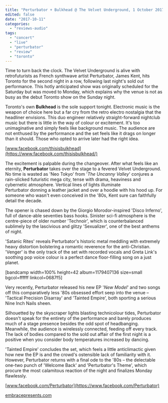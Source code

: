 ```yaml
---
title: "Perturbator + Bulkhead @ The Velvet Underground, 1 October 2017"
edited: false
date: "2017-10-11"
categories:
  - "reviews-audio"
tags:
  - "concert"
  - "live"
  - "perturbator"
  - "review"
  - "toronto"
---
```


Time to turn back the clock. The Velvet Underground is alive with retrofuturists as French synthwave artist Perturbator, James Kent, hits Toronto for the second night in a row, following last night's sold out performance. This hotly anticipated show was originally scheduled for the Saturday but was moved to Monday, which explains why the venue is not as busy as the debut Toronto show on the Sunday night.

Toronto's own **Bulkhead** is the sole support tonight. Electronic music is the weapon of choice here but a far cry from the retro electro nostalgia that the headliner envisions. This duo engineer relatively straight-forward nightclub music but there is little in the way of colour or excitement. It's too unimaginative and simply feels like background music. The audience are not enthused by the performance and the set feels like it drags on longer than it should. Those who opted to arrive later had the right idea.

[www.facebook.com/thisisbulkhead](https://www.facebook.com/thisisbulkhead/)

The excitement is palpable during the changeover. After what feels like an eternity, **Perturbator** takes over the stage to a fevered Velvet Underground. No time is wasted as 'Neo Tokyo' from '_The Uncanny Valley_' conjures a rain-slicked futuristic mega city, tense with drama, heaviness and cybernetic atmosphere. Vertical lines of lights illuminate Perturbator donning a leather jacket and over a hoodie with his hood up. For someone who wasn't even conceived in the '80s, Kent sure can faithfully detail the decade.

The opener is chased down by the Giorgio Morodor-inspired 'Disco Inferno', full of dance-able seventies bass hooks. Sinister sci-fi atmosphere is the centre-piece of older number 'Technoir', which is counterbalanced sublimely by the lascivious and glitzy 'Sexualizer', one of the best anthems of night.

'Satanic Rites' reveals Perturbator's historic metal meddling with extremely heavy distortion bolstering a romantic reverence for the anti-Christian. 'Venger' is the only track of the set with recorded vocals and Greta Link's soothing pop voice colour is a perfect dance floor-filling song on a just planet.

\[bandcamp width=100% height=42 album=1179407136 size=small bgcol=ffffff linkcol=0687f5\]

Very recently, Perturbator released his new EP '_New Model_' and two songs off this comparatively less '80s obsessed effort seep into the venue – 'Tactical Precision Disarray' and 'Tainted Empire', both sporting a serious Nine Inch Nails sheen.

Silhouetted by the skyscraper lights blasting technicolour tides, Perturbator doesn't speak for the entirety of the performance and barely produces much of a stage presence besides the odd spot of headbanging. Meanwhile, the audience is wirelessly connected, feeding off every track. The lack of bodies compared to the sold out affair of the first night is a positive when you consider body temperatures increased by dancing.

'Tainted Empire' concludes the set, which feels a little anticlimactic given how new the EP is and the crowd's ostensible lack of familiarity with it. However, Perturbator returns with a final ode to the '80s – the delectable one-two punch of 'Welcome Back' and 'Perturbator's Theme', which procure the most calamitous reaction of the night and finalizes Monday flawlessly.

[www.facebook.com/Perturbator](https://www.facebook.com/Perturbator)

[embracepresents.com](http://embracepresents.com/)
